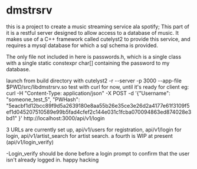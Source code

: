 # dmstrsrv
this is a project to create a music streaming service ala spotify;
This part of it is a restful server designed to allow access to a database of music.
It makes use of a C++ framework called cutelyst2 to provide this service, and requires a mysql database for which a sql schema is provided.

The only file not included in here is passwords.h, which is a single class with a single static constexpr char[] containing the password to my database.

launch from build directory with cutelyst2 -r --server -p 3000 --app-file $PWD/src/libdmstrsrv.so
test with curl for now, until it's ready for client
eg:
curl -H "Content-Type: application/json" -X POST -d '{"Username": "someone_test_5", "PWHash": "5eacbf1d12bcc89f9d5a2639180e8aa55b26e35ce3e26d2a4177e61f3109f5ef1d045207510589e99b5fad4cfef2c144e031c1fcba070094863ed874028e3bd1" }' http://localhost:3000/api/v1/login

3 URLs are currently set up, api/v1/users for registration, api/v1/login for login, api/v1/artist_search for artist search.
a fourth is WIP at present (api/v1/login_verify)

-Login_verify should be done before a login prompt to confirm that the user isn't already logged in.
happy hacking
